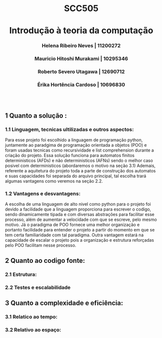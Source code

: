 <h1 align="center">SCC505</h1>
<h1 align="center">Introdução à teoria da computação</h1>


<h3 align="center">Helena Ribeiro Neves | 11200272</h3>
<h3 align="center">Mauricio Hitoshi Murakami | 10295346</h3>
<h3 align="center">Roberto Severo Utagawa | 12690712</h3>
<h3 align="center">Érika Hortência Cardoso | 10696830</h3>

<br>
<br>

## 1 Quanto a solução :
### 1.1 Linguagem, tecnicas ultilizadas e outros aspectos:
Para esse projeto foi escolhido a linguagem de programação python, juntamente ao paradgima de programação orientada a objetos (POO) e foram usadas tecnicas como recursividade e list comprehension durante a criação do projeto.
Essa solução funciona para automatos finitos deterministicos (AFDs) e não deterministicos (AFNs) sendo o melhor caso posivel com deterministicos (abordaremos o motivo na seção 3.1)
Ademais, referente a aquitetura do projeto toda a parte de construção dos automatos e suas capacidades foi separada do arquivo principal, tal escolha trará algumas vantagens como veremos na seção 2.2.
### 1.2 Vantagens e desvantagens:
A escolha de uma linguagem de alto nivel como python para o projeto foi devido a facilidade que a linguagem proporciona para escrever o codigo, sendo dinamicamente tipada e com diversas abstrações para facilitar esse processo, além de aumentar a velocidade com que se escreve, pelo mesmo motivo.
Já o paradigma de POO fornece uma melhor organização e portanto facilidade para entender o projeto a partir do momento em que se tem certa familiaridade com tal paradigma. Outra vantagem estará na capacidade de escalar o projeto pois a organização e estrutura reforçadas pelo POO facilitam nesse processo.
## 2 Quanto ao codigo fonte:
### 2.1 Estrutura:
### 2.2 Testes e escalabilidade
## 3 Quanto a complexidade e eficiência:
### 3.1 Relatico ao tempo:
### 3.2 Relativo ao espaço: